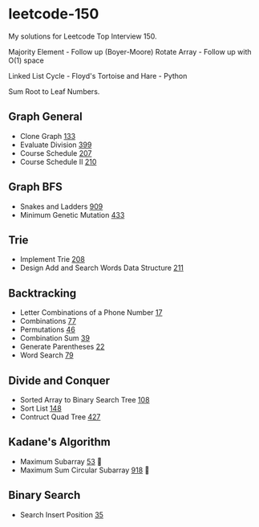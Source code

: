 # leetcode-150

My solutions for Leetcode Top Interview 150.

Majority Element - Follow up (Boyer-Moore)
Rotate Array - Follow up with O(1) space

Linked List Cycle - Floyd's Tortoise and Hare - Python

Sum Root to Leaf Numbers.

## Graph General

- Clone Graph [133](./clone-graph-133.py)
- Evaluate Division [399](./evaluate-division-399.py)
- Course Schedule [207](./course-schedule-207.py)
- Course Schedule II [210](./course-schedule-ii-210.py)

## Graph BFS

- Snakes and Ladders [909](./snakes-and-ladders-909.py)
- Minimum Genetic Mutation [433](./minimum-genetic-mutation-433.py)

## Trie

- Implement Trie [208](./implement-trie-208.py)
- Design Add and Search Words Data Structure [211](./word-dictionary-211.py)

## Backtracking

- Letter Combinations of a Phone Number [17](./letter-combinations-17.py)
- Combinations [77](./combinations-77.py)
- Permutations [46](./permutations-46.py)
- Combination Sum [39](./combination-sum-39.py)
- Generate Parentheses [22](./generate-parenthese-22.py)
- Word Search [79](./word-search-79.py)

## Divide and Conquer

- Sorted Array to Binary Search Tree [108](./sorted-array-to-binary-search-tree-108.py)
- Sort List [148](./sort-list-148.py)
- Contruct Quad Tree [427](./contruct-quad-tree-427.py)

## Kadane's Algorithm

- Maximum Subarray [53](./maximum-subarray-53.py) 🎋
- Maximum Sum Circular Subarray [918](./maximum-sum-circular-subarray-918.py) 🎋

## Binary Search

- Search Insert Position [35](./search-insert-position-35.py)
